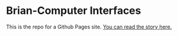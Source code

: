 # Brian-Computer Interfaces

This is the repo for a Github Pages site. [You can read the story here.](https://gamma-delta/github.io/bci)
